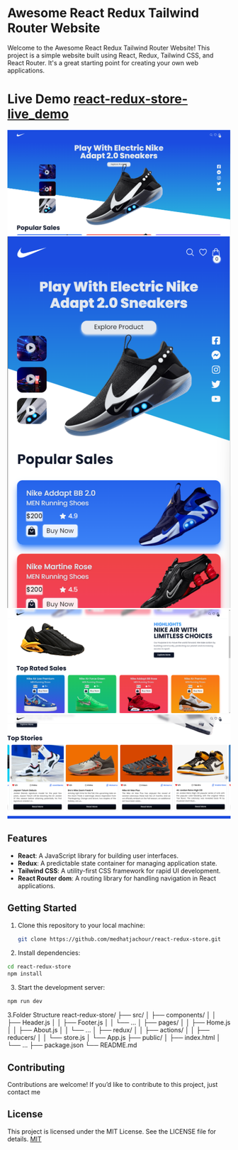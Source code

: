 # Awesome React Redux Tailwind Router Website

Welcome to the Awesome React Redux Tailwind Router Website! This project is a simple website built using React, Redux, Tailwind CSS, and React Router. It's a great starting point for creating your own web applications.

# Live Demo [react-redux-store-live_demo](https://react-redux-store-seven.vercel.app/)

![alt text](https://github.com/medhatjachour/react-redux-store/blob/main/sample/1.png?raw=true)
![alt text](https://github.com/medhatjachour/react-redux-store/blob/main/sample/2.png?raw=true)
![alt text](https://github.com/medhatjachour/react-redux-store/blob/main/sample/3.png?raw=true)
![alt text](https://github.com/medhatjachour/react-redux-store/blob/main/sample/4.png?raw=true)
## Features

- **React**: A JavaScript library for building user interfaces.
- **Redux**: A predictable state container for managing application state.
- **Tailwind CSS**: A utility-first CSS framework for rapid UI development.
- **React Router dom**: A routing library for handling navigation in React applications.

## Getting Started

1. Clone this repository to your local machine:

   ```bash
   git clone https://github.com/medhatjachour/react-redux-store.git
   ```
2. Install dependencies:
```bash
cd react-redux-store
npm install
```

3. Start the development server:
```bash
npm run dev
```

3.Folder Structure
react-redux-store/
├── src/
│   ├── components/
│   │   ├── Header.js
│   │   ├── Footer.js
│   │   └── ...
│   ├── pages/
│   │   ├── Home.js
│   │   ├── About.js
│   │   └── ...
│   ├── redux/
│   │   ├── actions/
│   │   ├── reducers/
│   │   └── store.js
│   └── App.js
├── public/
│   ├── index.html
│   └── ...
├── package.json
└── README.md

## Contributing

Contributions are welcome! If you’d like to contribute to this project, just contact me

## License
This project is licensed under the MIT License. See the LICENSE file for details.
[MIT](https://choosealicense.com/licenses/mit/)